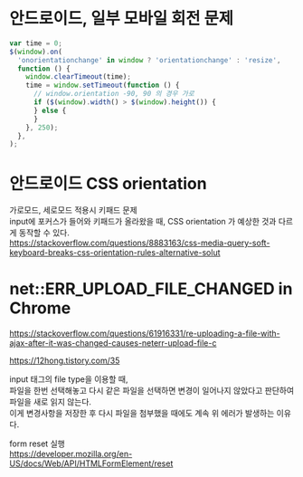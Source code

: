 # 안드로이드, 일부 모바일 회전 문제

```javascript
var time = 0;
$(window).on(
  'onorientationchange' in window ? 'orientationchange' : 'resize',
  function () {
    window.clearTimeout(time);
    time = window.setTimeout(function () {
      // window.orientation -90, 90 의 경우 가로
      if ($(window).width() > $(window).height()) {
      } else {
      }
    }, 250);
  },
);
```

# 안드로이드 CSS orientation

가로모드, 세로모드 적용시 키패드 문제  
input에 포커스가 들어와 키패드가 올라왔을 때, CSS orientation 가 예상한 것과 다르게 동작할 수 있다.  
https://stackoverflow.com/questions/8883163/css-media-query-soft-keyboard-breaks-css-orientation-rules-alternative-solut

# net::ERR_UPLOAD_FILE_CHANGED in Chrome

https://stackoverflow.com/questions/61916331/re-uploading-a-file-with-ajax-after-it-was-changed-causes-neterr-upload-file-c

https://12hong.tistory.com/35

input 태그의 file type을 이용할 때,  
파일을 한번 선택해놓고 다시 같은 파일을 선택하면 변경이 일어나지 않았다고 판단하여 파일을 새로 읽지 않는다.  
이게 변경사항을 저장한 후 다시 파일을 첨부했을 때에도 계속 위 에러가 발생하는 이유다.

form reset 실행  
https://developer.mozilla.org/en-US/docs/Web/API/HTMLFormElement/reset
